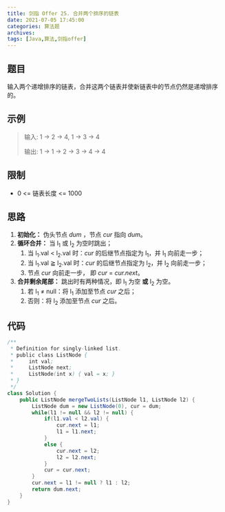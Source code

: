 ```yaml
---
title: 剑指 Offer 25. 合并两个排序的链表
date: 2021-07-05 17:45:00
categories: 算法题
archives:
tags: [Java,算法,剑指offer]
---
```


## 题目

输入两个递增排序的链表，合并这两个链表并使新链表中的节点仍然是递增排序的。

## 示例

> 输入: 1 → 2 → 4, 1 → 3 → 4
>
> 输出: 1 → 1 → 2 → 3 → 4 → 4

<!--more-->

## 限制

- 0 <= 链表长度 <= 1000

## 思路

1. **初始化：** 伪头节点 *dum* ，节点 *cur* 指向 *dum*。
2. **循环合并：** 当 l<sub>1</sub> 或 l<sub>2</sub> 为空时跳出；
   1. 当 l<sub>1</sub>.val < l<sub>2</sub>.val 时：*cur* 的后继节点指定为 l<sub>1</sub>，并 l<sub>1</sub> 向前走一步；
   2. 当 l<sub>1</sub>.val ≧ l<sub>2</sub>.val 时：*cur* 的后继节点指定为 l<sub>2</sub>，并 l<sub>2</sub> 向前走一步；
   3. 节点 *cur* 向前走一步， 即 *cur* = *cur.next*。
3. **合并剩余尾部：** 跳出时有两种情况，即  l<sub>1</sub>  为空 **或**  l<sub>2</sub>  为空。
   1. 若 l<sub>1</sub>  ≠ null：将 l<sub>1</sub> 添加至节点 *cur* 之后；
   2. 否则：将 l<sub>2</sub> 添加至节点 *cur* 之后。

## 代码

```java
/**
 * Definition for singly-linked list.
 * public class ListNode {
 *     int val;
 *     ListNode next;
 *     ListNode(int x) { val = x; }
 * }
 */
class Solution {
    public ListNode mergeTwoLists(ListNode l1, ListNode l2) {
        ListNode dum = new ListNode(0), cur = dum;
        while(l1 != null && l2 != null) {
            if(l1.val < l2.val) {
                cur.next = l1;
                l1 = l1.next;
            }
            else {
                cur.next = l2;
                l2 = l2.next;
            }
            cur = cur.next;
        }
        cur.next = l1 != null ? l1 : l2;
        return dum.next;
    }
}
```

